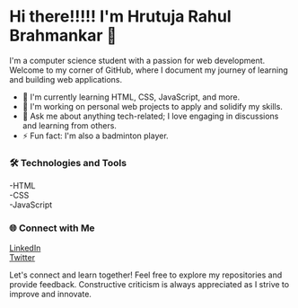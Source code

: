 # Hi there!!!!! I'm Hrutuja Rahul Brahmankar 👋

I'm a computer science student with a passion for web development. Welcome to my corner of GitHub, where I document my journey of learning and building web applications.

- 🌱 I'm currently learning HTML, CSS, JavaScript, and more.
- 🚀 I'm working on personal web projects to apply and solidify my skills.
- 💬 Ask me about anything tech-related; I love engaging in discussions and learning from others.
- ⚡ Fun fact: I'm also a badminton player.

### 🛠️ Technologies and Tools

-HTML <br>
-CSS <br>
-JavaScript <br>

### 🌐 Connect with Me

<a href="https://www.linkedin.com/in/hrutuja-r-brahmankar-728030232/">LinkedIn</a> <br>
<a href="https://twitter.com/HrutujaRB/"> Twitter</a>

Let's connect and learn together! Feel free to explore my repositories and provide feedback. Constructive criticism is always appreciated as I strive to improve and innovate.
